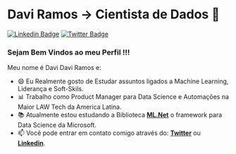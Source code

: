 # Davi Ramos -> Cientista de Dados 👋

<!--
**DaviRamos/DaviRamos** is a ✨ _special_ ✨ repository because its `README.md` (this file) appears on your GitHub profile.

Here are some ideas to get you started:

- 🔭 I’m currently working on ...
- 🌱 I’m currently learning ...
- 👯 I’m looking to collaborate on ...
- 🤔 I’m looking for help with ...
- 💬 Ask me about ...
- 📫 How to reach me: ...
- 😄 Pronouns: ...
- ⚡ Fun fact: ...

[![Youtube Badge](https://img.shields.io/badge/-YouTube-c1DA1F2?style=flat-square&logo=YouTube&logoColor=white&link=https://www.youtube.com/user/marcelorde391/)](https://www.youtube.com/user/marcelorde391/)
-->


[![Linkedin Badge](https://img.shields.io/badge/-LinkedIn-blue?style=flat-square&logo=Linkedin&logoColor=white&link=https://www.linkedin.com/in/davi-ramos/)](https://www.linkedin.com/in/davi-ramos/)
[![Twitter Badge](https://img.shields.io/badge/-Twitter-1DA1F2?style=flat-square&logo=Twitter&logoColor=white&link=https://twitter.com/Daviinfo/)](https://twitter.com/Daviinfo/)



### Sejam Bem Vindos ao meu Perfil !!!

Meu nome é Davi Davi Ramos e:

 - 😄 Eu Realmente gosto de Estudar assuntos ligados a Machine Learning, Liderança e Soft-Skils.
 - 📊 Trabalho como Product Manager para Data Science e Automações na Maior LAW Tech da America Latina.
 - 📚 Atualmente estou estudando a Biblioteca [**ML.Net**](https://dotnet.microsoft.com/learn/ml-dotnet/) o framework para Data Science da Microsoft.
 - 📫 Você pode entrar em contato comigo através do: [**Twitter**](https://twitter.com/Daviinfo/) ou [**Linkedin**](https://www.linkedin.com/in/davi-ramos/).
